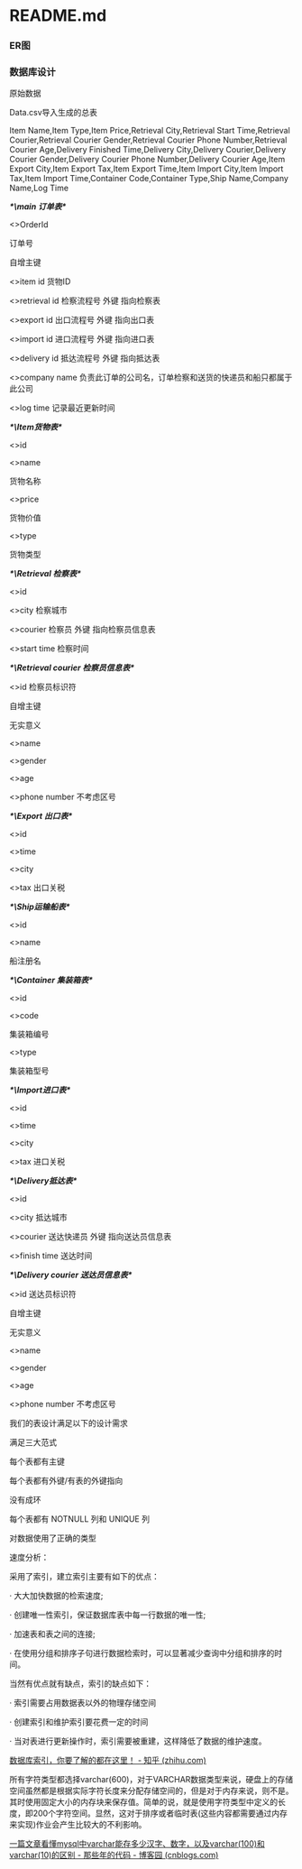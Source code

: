 # README.md

### ER图

### 数据库设计

原始数据

Data.csv导入生成的总表

Item Name,Item Type,Item Price,Retrieval City,Retrieval Start Time,Retrieval Courier,Retrieval Courier Gender,Retrieval Courier Phone Number,Retrieval Courier Age,Delivery Finished Time,Delivery City,Delivery Courier,Delivery Courier Gender,Delivery Courier Phone Number,Delivery Courier Age,Item Export City,Item Export Tax,Item Export Time,Item Import City,Item Import Tax,Item Import Time,Container Code,Container Type,Ship Name,Company Name,Log Time

 

 

 

***\*\main 订单表\****

<>OrderId

订单号

自增主键

<>item id 货物ID

<>retrieval id 检察流程号 外键 指向检察表

<>export id 出口流程号 外键 指向出口表

<>import id 进口流程号 外键 指向进口表

<>delivery id 抵达流程号 外键 指向抵达表

<>company name 负责此订单的公司名，订单检察和送货的快递员和船只都属于此公司

<>log time 记录最近更新时间





***\*\Item货物表\****

<>id

<>name

货物名称

<>price

货物价值

<>type

货物类型

***\*\Retrieval 检察表\****

<>id 

<>city 检察城市

<>courier 检察员 外键 指向检察员信息表

<>start time 检察时间

***\*\Retrieval courier 检察员信息表\****

<>id 检察员标识符

自增主键

无实意义

<>name

<>gender

<>age

<>phone number 不考虑区号

***\*\Export 出口表\****

<>id

<>time

<>city

<>tax 出口关税

***\*\Ship运输船表\****

<>id

<>name

船注册名

***\*\Container 集装箱表\****

<>id

<>code

集装箱编号

<>type

集装箱型号

***\*\Import进口表\****

<>id

<>time

<>city

<>tax 进口关税

***\*\Delivery抵达表\****

<>id

<>city 抵达城市

<>courier 送达快递员 外键 指向送达员信息表

<>finish time 送达时间

***\*\Delivery courier 送达员信息表\****

<>id 送达员标识符

自增主键

无实意义

<>name

<>gender

<>age

<>phone number 不考虑区号

 



 

 

 

 

 

 

 

 

我们的表设计满足以下的设计需求 

满足三大范式 

每个表都有主键 

每个表都有外键/有表的外键指向 

没有成环 

每个表都有 NOTNULL 列和 UNIQUE 列 

对数据使用了正确的类型 

 

 

 

 

速度分析：

采用了索引，建立索引主要有如下的优点：

· 大大加快数据的检索速度;

· 创建唯一性索引，保证数据库表中每一行数据的唯一性;

· 加速表和表之间的连接;

· 在使用分组和排序子句进行数据检索时，可以显著减少查询中分组和排序的时间。

当然有优点就有缺点，索引的缺点如下：

· 索引需要占用数据表以外的物理存储空间

· 创建索引和维护索引要花费一定的时间

· 当对表进行更新操作时，索引需要被重建，这样降低了数据的维护速度。

[数据库索引，你要了解的都在这里！ - 知乎 (zhihu.com)](https://zhuanlan.zhihu.com/p/138890537)

 

 

所有字符类型都选择varchar(600)，对于VARCHAR数据类型来说，硬盘上的存储空间虽然都是根据实际字符长度来分配存储空间的，但是对于内存来说，则不是。其时使用固定大小的内存块来保存值。简单的说，就是使用字符类型中定义的长度，即200个字符空间。显然，这对于排序或者临时表(这些内容都需要通过内存来实现)作业会产生比较大的不利影响。

 

[一篇文章看懂mysql中varchar能存多少汉字、数字，以及varchar(100)和varchar(10)的区别 - 那些年的代码 - 博客园 (cnblogs.com)](https://www.cnblogs.com/zhuyeshen/p/11642211.html)